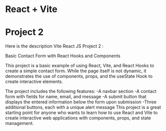 # React + Vite

<h1>Project 2</h1>
Here is the description Vite React JS Project 2 :

<p>Basic Contact Form with React Hooks and Components</p>

This project is a basic example of using React, Vite, and React Hooks to create a simple contact form. While the page itself is not dynamic, it demonstrates the use of components, props, and the useState Hook to create interactive elements.

The project includes the following features:
-A navbar section
-A contact form with fields for name, email, and message
-A submit button that displays the entered information below the form upon submission
-Three additional buttons, each with a unique alert message
This project is a great starting point for anyone who wants to learn how to use React and Vite to create interactive web applications with components, props, and state management.
